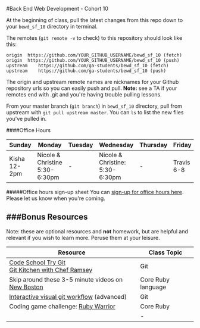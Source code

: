 #Back End Web Development - Cohort 10

At the beginning of class, pull the latest changes from this repo down to your `bewd_sf_10` directory in terminal.

The remotes  (`git remote -v` to check) to this repository should look like this:

    origin	https://github.com/YOUR_GITHUB_USERNAME/bewd_sf_10 (fetch)
    origin	https://github.com/YOUR_GITHUB_USERNAME/bewd_sf_10 (push)
    upstream	https://github.com/ga-students/bewd_sf_10 (fetch)
    upstream	https://github.com/ga-students/bewd_sf_10 (push)

The origin and upstream remote names are nicknames for your Github repository urls so you can easily push and pull.    **Note:** see a TA if your remotes end with .git and you're having trouble pulling lessons.

From your master branch (`git branch`) in `bewd_sf_10` directory, pull from upstream with `git pull upstream master`. You can `ls` to list the new files you've pulled in.

####Office Hours

| Sunday | Monday | Tuesday | Wednesday | Thursday | Friday | Saturday |
| ------ | ------ | ------- | --------- | -------- | ------ | -------- |
| Kisha <br> 12-2pm | Nicole & Christine 5:30-6:30pm | - | Nicole & Christine: <br> 5:30-6:30pm | - | Travis 6-8 | - |

#####Office hours sign-up sheet
You can [sign-up for office hours here](https://docs.google.com/spreadsheets/d/1gb9rCmwyYv3L8d7C5t7JNNIcUto5KmQM1IEuJHU4fGo/edit#gid=5).  Please let us know when you're coming.

###Bonus Resources
-------
Note: these are optional resources and **not** homework, but are helpful and relevant if you wish to learn more. Peruse them at your leisure.

| Resource | Class Topic |
| -------- | ----------- |
| [Code School Try Git](https://www.codeschool.com/courses/try-git) <br/>[Git Kitchen with Chef Ramsey](http://bloggytoons.com/posts/2013/10/10/git-kitchen-wchef-ramsay) | Git |
| Skip around these 3-5 minute videos on [New Boston](https://www.thenewboston.com/videos.php?cat=50) | Core Ruby language |
| [Interactive visual git workflow](http://onlywei.github.io/explain-git-with-d3/#branch) (advanced) | Git |
| Coding game challenge: [Ruby Warrior](https://github.com/ryanb/ruby-warrior) | Core Ruby |
|          | - |

